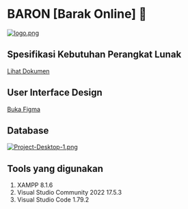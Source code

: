 # BARON [Barak Online] 🍴
[![logo.png](https://i.postimg.cc/bNqtHCDQ/logo.png)](https://postimg.cc/HjPnTttx)
## Spesifikasi Kebutuhan Perangkat Lunak
[Lihat Dokumen](https://docs.google.com/document/d/1Xv3BJHLL6K5fl0i4pGqah-WHD2X81tCf/edit?usp=drive_link&ouid=117788765807865825283&rtpof=true&sd=true)
## User Interface Design
[Buka Figma](https://www.figma.com/file/F7vgndvFbe5xd5cVyseFq3/UI-Project?type=design&node-id=0%3A1&t=fQolG8M5CT8Am3Mn-1)
## Database
[![Project-Desktop-1.png](https://i.postimg.cc/wM3SPPnV/Project-Desktop-1.png)](https://dbdiagram.io/d/64129d08296d97641d885937)
## Tools yang digunakan
1. XAMPP 8.1.6
2. Visual Studio Community 2022 17.5.3
3. Visual Studio Code 1.79.2
